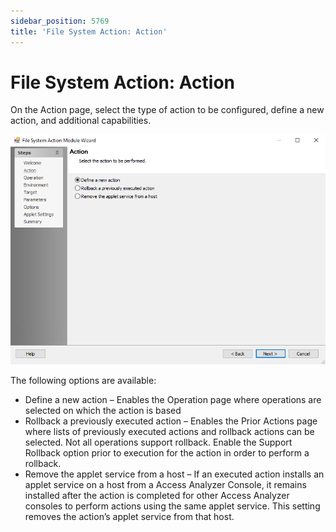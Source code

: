 ```yaml
---
sidebar_position: 5769
title: 'File System Action: Action'
---
```


# File System Action: Action

On the Action page, select the type of action to be configured, define a new action, and additional capabilities.

![File System Action Module Wizard Action page](../../../../../../../static/images/AccessAnalyzer_12.0/Content/Resources/Images/EnterpriseAuditor/Admin/Action/FileSystem/Action.png "File System Action Module Wizard Action page")

The following options are available:

* Define a new action – Enables the Operation page where operations are selected on which the action is based
* Rollback a previously executed action – Enables the Prior Actions page where lists of previously executed actions and rollback actions can be selected. Not all operations support rollback. Enable the Support Rollback option prior to execution for the action in order to perform a rollback.
* Remove the applet service from a host – If an executed action installs an applet service on a host from a Access Analyzer Console, it remains installed after the action is completed for other Access Analyzer consoles to perform actions using the same applet service. This setting removes the action’s applet service from that host.